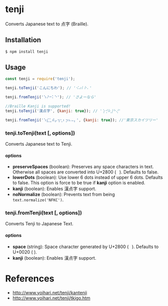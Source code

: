 # tenji
Converts Japanese text to 点字 (Braille).

## Installation
```bash
$ npm install tenji
```

## Usage
```js
const tenji = require('tenji');

tenji.toTenji('こんにちわ'); // '⠪⠴⠇⠗⠄'

tenji.fromTenji('⠱⠜⠒⠅⠑'); // 'さよーなら'

//Braille Kanji is supported!
tenji.toTenji('漢点字', {kanji: true}); // '⢱⢚⠷⣸⠓⢜'

tenji.fromTenji('⠱⣎⣁⠾⡤⢲⢂⠆⡲⠦⠤⡄', {kanji: true}); //'東京スカイツリー'
```

### tenji.toTenji(text [, options])
Converts Japanese text to Tenji.

#### options
- **preserveSpaces** (boolean): Preserves any space characters in text. Otherwise all spaces are converted into U+2800 (⠀). Defaults to false.
- **lowerDots** (boolean): Use lower 6 dots instead of upper 6 dots. Defaults to false. This option is force to be true if **kanji** option is enabled.
- **kanji** (boolean): Enables 漢点字 support. 
- **noNormalize** (boolean): Prevents text from being `text.normalize('NFKC')`.

### tenji.fromTenji(text [, options])
Converts Tenji to Japanese Text.

#### options
- **space** (string): Space character generated by U+2800 (⠀). Defaults to U+0020 ( ).
- **kanji** (boolean): Enables 漢点字 support.


# References
- http://www.yoihari.net/tenji/kantenji
- http://www.yoihari.net/tenji/tkigo.htm
